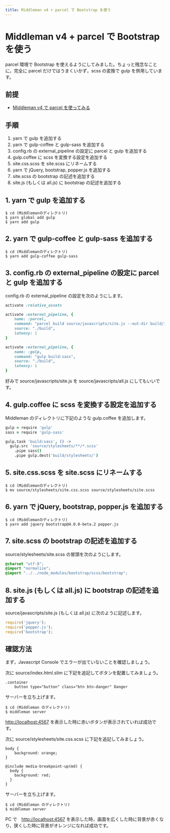 ```yaml
---
title: Middleman v4 + parcel で Bootstrap を使う
---
```

# Middleman v4 + parcel で Bootstrap を使う

parcel 環境で Bootstrap を使えるようにしてみました。ちょっと残念なことに，完全に parcel だけではうまくいかず，scss の変換で gulp を併用しています。

## 前提

* [Middleman v4 で parcel を使ってみる](https://zacky1972.github.io/tech/2017/12/08/middleman-parcel.html)

## 手順

1. yarn で gulp を追加する
2. yarn で gulp-coffee と gulp-sass を追加する
3. config.rb の external_pipeline の設定に parcel と gulp を追加する
4. gulp.coffee に scss を変換する設定を追加する
5. site.css.scss を site.scss にリネームする
6. yarn で jQuery, bootstrap, popper.js を追加する
7. site.scss の bootstrap の記述を追加する
8. site.js (もしくは all.js) に bootstrap の記述を追加する

## 1. yarn で gulp を追加する

```
$ cd (Middlemanのディレクトリ)
$ yarn global add gulp
$ yarn add gulp
```

## 2. yarn で gulp-coffee と gulp-sass を追加する

```
$ cd (Middlemanのディレクトリ)
$ yarn add gulp-coffee gulp-sass
```

## 3. config.rb の external_pipeline の設定に parcel と gulp を追加する

config.rb の external_pipeline の設定を次のようにします。

```ruby
activate :relative_assets

activate :external_pipeline, {
	name: :parcel,
	command: "parcel build source/javascripts/site.js --out-dir build/javascripts/",
	source: "./build",
	latency: 1
}

activate :external_pipeline, {
	name: :gulp,
	command: "gulp build:sass",
	source: "./build",
	latency: 1
}
```

好みで source/javascripts/site.js を source/javascripts/all.js にしてもいいです。

## 4. gulp.coffee に scss を変換する設定を追加する

Middleman のディレクトリに下記のような gulp.coffee を追加します。

```coffee
gulp = require 'gulp'
sass = require 'gulp-sass'

gulp.task 'build:sass', () ->
  gulp.src 'source/stylesheets/**/*.scss'
    .pipe sass()
    .pipe gulp.dest('build/stylesheets/')
```

## 5. site.css.scss を site.scss にリネームする

```
$ cd (Middlemanのディレクトリ)
$ mv source/stylesheets/site.css.scss source/stylesheets/site.scss 
```

## 6. yarn で jQuery, bootstrap, popper.js を追加する

```
$ cd (Middlemanのディレクトリ)
$ yarn add jquery bootstrap@4.0.0-beta.2 popper.js
```

## 7. site.scss の bootstrap の記述を追加する

source/stylesheets/site.scss の冒頭を次のようにします。

```scss
@charset "utf-8";
@import "normalize";
@import "../../node_modules/bootstrap/scss/bootstrap";
```

## 8. site.js (もしくは all.js) に bootstrap の記述を追加する

source/javascripts/site.js (もしくは all.js) に次のように記述します。

```javascript
require('jquery');
require('popper.js');
require('bootstrap');
```

## 確認方法

まず，Javascript Console でエラーが出ていないことを確認しましょう。

次に source/index.html.slim に下記を追記してボタンを配置してみましょう。

```slim
.container
    button type="button" class="btn btn-danger" Danger
```

サーバーを立ち上げます。

```
$ cd (Middleman のディレクトリ)
$ middleman server
```

[http://localhost:4567](http://localhost:4567) を表示した時に赤いボタンが表示されていれば成功です。

次に source/stylesheets/site.css.scss に下記を追記してみましょう。


```
body {
	background: orange;
}

@include media-breakpoint-up(md) {
  body {
    background: red;
  }
}
```

サーバーを立ち上げます。

```
$ cd (Middleman のディレクトリ)
$ middleman server
```

PC で　[http://localhost:4567](http://localhost:4567) を表示した時，画面を広くした時に背景が赤くなり，狭くした時に背景がオレンジになれば成功です。


